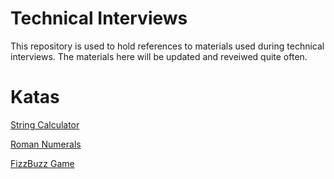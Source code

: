 # Technical Interviews

This repository is used to hold references to materials used during technical interviews. The materials here will be updated and reveiwed quite often.

# Katas
[String Calculator](http://osherove.com/tdd-kata-1/)

[Roman Numerals](http://agilekatas.co.uk/katas/romannumerals-kata.html)

[FizzBuzz Game](http://agilekatas.co.uk/katas/fizzbuzz-kata.html)
